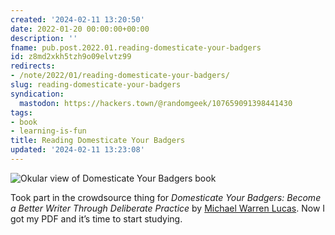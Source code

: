 ```yaml
---
created: '2024-02-11 13:20:50'
date: 2022-01-20 00:00:00+00:00
description: ''
fname: pub.post.2022.01.reading-domesticate-your-badgers
id: z8md2xkh5tzh9o09elvtz99
redirects:
- /note/2022/01/reading-domesticate-your-badgers/
slug: reading-domesticate-your-badgers
syndication:
  mastodon: https://hackers.town/@randomgeek/107659091398441430
tags:
- book
- learning-is-fun
title: Reading Domesticate Your Badgers
updated: '2024-02-11 13:23:08'
---
```


![Okular view of Domesticate Your Badgers book](assets/img/2022/cover-2022-01-20.png "study mode with Okular and Logseq")

Took part in the crowdsource thing for _Domesticate Your Badgers: Become a Better Writer Through Deliberate Practice_ by [Michael Warren Lucas](https://mwl.io). Now I got my PDF and it’s time to start studying.
